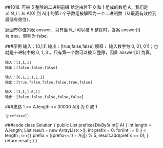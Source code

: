 ##1018. 可被 5 整除的二进制前缀
给定由若干 0 和 1 组成的数组 A。我们定义 N_i：从 A[0] 到 A[i] 的第 i 个子数组被解释为一个二进制数（从最高有效位到最低有效位）。

返回布尔值列表 answer，只有当 N_i 可以被 5 整除时，答案 answer[i] 为 true，否则为 false。

###示例
    输入：[0,1,1]
    输出：[true,false,false]
    解释：
    输入数字为 0, 01, 011；也就是十进制中的 0, 1, 3 。只有第一个数可以被 5 整除，因此 answer[0] 为真。
    
    输入：[1,1,1]
    输出：[false,false,false]
    
    输入：[0,1,1,1,1,1]
    输出：[true,false,false,false,true,false]
    
    输入：[1,1,1,0,1]
    输出：[false,false,false,false,false]

###思路
    1 <= A.length <= 30000
    A[i] 为 0 或 1
    
    (prefix<<1)

###code
    class Solution {
        public List<Boolean> prefixesDivBy5(int[] A) {
            int length = A.length;
            List<Boolean> result = new ArrayList<>();
            int prefix = 0;
            for(int i = 0 ;i < length ; i++){
                prefix = ((prefix<<1) + A[i]) % 5;
                result.add(prefix == 0);
            }
            return result;
        }
    }